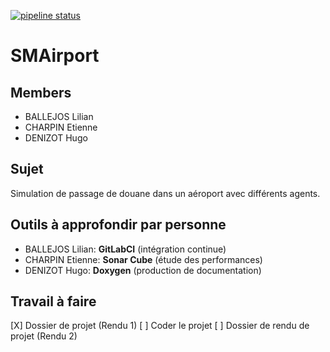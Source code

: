 [![pipeline status](https://gitlab.isima.fr/liballejos/smairport/badges/master/pipeline.svg)](https://gitlab.isima.fr/liballejos/smairport/-/commits/master)

# SMAirport

## Members

- BALLEJOS Lilian
- CHARPIN Etienne
- DENIZOT Hugo

## Sujet

Simulation de passage de douane dans un aéroport avec différents agents.

## Outils à approfondir par personne

- BALLEJOS Lilian: **GitLabCI** (intégration continue)
- CHARPIN Etienne: **Sonar Cube** (étude des performances)
- DENIZOT Hugo: **Doxygen** (production de documentation)

## Travail à faire

[X] Dossier de projet (Rendu 1)
[ ] Coder le projet
[ ] Dossier de rendu de projet (Rendu 2)






